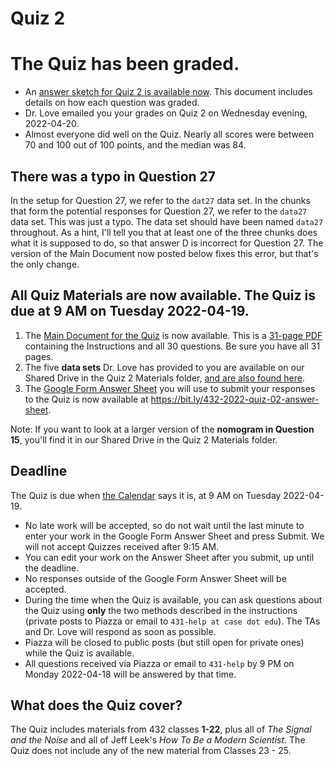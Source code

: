 # Quiz 2 

# The Quiz has been graded.

- An [answer sketch for Quiz 2 is available now](https://github.com/THOMASELOVE/432-2022/blob/main/quiz/quiz2/432_quiz2sketch_2022.pdf). This document includes details on how each question was graded.
- Dr. Love emailed you your grades on Quiz 2 on Wednesday evening, 2022-04-20.
- Almost everyone did well on the Quiz. Nearly all scores were between 70 and 100 out of 100 points, and the median was 84.

## There was a typo in Question 27

In the setup for Question 27, we refer to the `dat27` data set. In the chunks that form the potential responses for Question 27, we refer to the `data27` data set. This was just a typo. The data set should have been named `data27` throughout. As a hint, I'll tell you that at least one of the three chunks does what it is supposed to do, so that answer D is incorrect for Question 27. The version of the Main Document now posted below fixes this error, but that's the only change.

## All Quiz Materials are now available. The Quiz is due at 9 AM on Tuesday 2022-04-19.

1. The [Main Document for the Quiz](https://github.com/THOMASELOVE/432-2022/blob/main/quiz/quiz2/432_quiz2_2022.pdf) is now available. This is a [31-page PDF](https://github.com/THOMASELOVE/432-2022/blob/main/quiz/quiz2/432_quiz2_2022.pdf) containing the Instructions and all 30 questions. Be sure you have all 31 pages.
2. The five **data sets** Dr. Love has provided to you are available on our Shared Drive in the Quiz 2 Materials folder, [and are also found here](https://github.com/THOMASELOVE/432-2022/tree/main/quiz/quiz2/data). 
3. The [Google Form Answer Sheet](https://bit.ly/432-2022-quiz-02-answer-sheet) you will use to submit your responses to the Quiz is now available at https://bit.ly/432-2022-quiz-02-answer-sheet.

Note: If you want to look at a larger version of the **nomogram in Question 15**, you'll find it in our Shared Drive in the Quiz 2 Materials folder.

## Deadline

The Quiz is due when [the Calendar](https://thomaselove.github.io/432/calendar.html) says it is, at 9 AM on Tuesday 2022-04-19. 

- No late work will be accepted, so do not wait until the last minute to enter your work in the Google Form Answer Sheet and press Submit. We will not accept Quizzes received after 9:15 AM.
- You can edit your work on the Answer Sheet after you submit, up until the deadline. 
- No responses outside of the Google Form Answer Sheet will be accepted.
- During the time when the Quiz is available, you can ask questions about the Quiz using **only** the two methods described in the instructions (private posts to Piazza or email to `431-help at case dot edu`). The TAs and Dr. Love will respond as soon as possible. 
- Piazza will be closed to public posts (but still open for private ones) while the Quiz is available.
- All questions received via Piazza or email to `431-help` by 9 PM on Monday 2022-04-18 will be answered by that time.

## What does the Quiz cover?

The Quiz includes materials from 432 classes **1-22**, plus all of *The Signal and the Noise* and all of Jeff Leek's *How To Be a Modern Scientist*. The Quiz does not include any of the new material from Classes 23 - 25.


